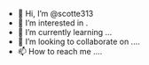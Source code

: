 - 👋 Hi, I’m @scotte313 
- 👀 I’m interested in .
- 🌱 I’m currently learning ...
- 💞️ I’m looking to collaborate on ....
- 📫 How to reach me ....

<!---
scotte313/scotte313 is a ✨ special ✨ repository because its `README.md` (this file) appears on your GitHub profile.
You can click the Preview link to take a look at your changes.
--->
